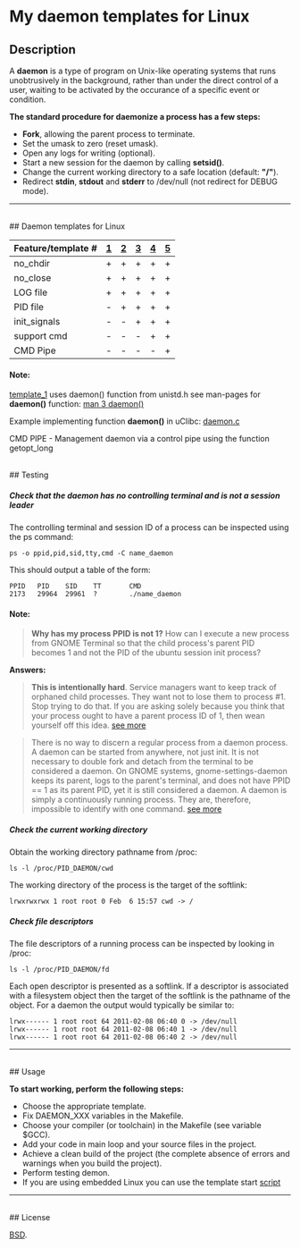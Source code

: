 # My daemon templates for Linux


## Description

A **daemon** is a type of program on Unix-like operating systems that runs unobtrusively in the background, 
rather than under the direct control of a user, waiting to be activated by the occurance of a specific event or condition.


**The standard procedure for daemonize a process has a few steps:**

  * **Fork**, allowing the parent process to terminate.
  * Set the umask to zero (reset umask).
  * Open any logs for writing (optional).
  * Start a new session for the daemon by calling **setsid()**.
  * Change the current working directory to a safe location (default: **"/"**).
  * Redirect **stdin**, **stdout** and **stderr** to /dev/null (not redirect for DEBUG mode).


***
<br/>
## Daemon templates for Linux


|Feature/template #| [1](./template_1/) | [2](./template_2/) | [3](./template_3/) | [4](./template_4/) | [5](./template_5/) |
|------------------|--------------------|--------------------|--------------------|--------------------|--------------------|
|no_chdir          |         +          |          +         |          +         |          +         |         +          |
|no_close          |         +          |          +         |          +         |          +         |         +          |
|LOG file          |         +          |          +         |          +         |          +         |         +          |
|PID file          |         -          |          +         |          +         |          +         |         +          |
|init_signals      |         -          |          -         |          +         |          +         |         +          |
|support cmd       |         -          |          -         |          -         |          +         |         +          |
|CMD Pipe          |         -          |          -         |          -         |          -         |         +          |



#### Note:

[template_1](./template_1/) uses  daemon() function from unistd.h see man-pages for **daemon()** function: [man 3 daemon()](http://man7.org/linux/man-pages/man3/daemon.3.html)

Example implementing function **daemon()** in uClibc: [daemon.c](http://git.uclibc.org/uClibc/tree/libc/unistd/daemon.c)

CMD PIPE - Management daemon via a control pipe using the function getopt_long





<br/>
## Testing


##### Check that the daemon has no controlling terminal and is not a session leader

The controlling terminal and session ID of a process can be inspected using the ps command:

```console
ps -o ppid,pid,sid,tty,cmd -C name_daemon
```


This should output a table of the form:

```console
PPID   PID    SID    TT       CMD
2173   29964  29961  ?        ./name_daemon
```


#### Note:


>**Why has my process PPID is not 1?**
How can I execute a new process from GNOME Terminal so that the child process's parent PID becomes 1 and not the PID of the ubuntu session init process?

**Answers:**

>**This is intentionally hard**. Service managers want to keep track of orphaned child processes.
They want not to lose them to process #1. Stop trying to do that.
If you are asking solely because you think that your process ought to have a parent process ID of 1,
then wean yourself off this idea.
[see more](http://unix.stackexchange.com/questions/194182/orphan-processs-parent-id-is-not-1-when-parent-process-executed-from-gnome-term)


>There is no way to discern a regular process from a daemon process.
A daemon can be started from anywhere, not just init.
It is not necessary to double fork and detach from the terminal to be considered a daemon.
On GNOME systems, gnome-settings-daemon keeps its parent, logs to the parent's terminal,
and does not have PPID == 1 as its parent PID, yet it is still considered a daemon.
A daemon is simply a continuously running process.
They are, therefore, impossible to identify with one command.
[see more](http://unix.stackexchange.com/questions/159964/how-to-check-whether-a-process-is-daemon-or-not)



##### Check the current working directory

Obtain the working directory pathname from /proc:

```console
ls -l /proc/PID_DAEMON/cwd
```


The working directory of the process is the target of the softlink:

```console
lrwxrwxrwx 1 root root 0 Feb  6 15:57 cwd -> /
```



#####  Check file descriptors

The file descriptors of a running process can be inspected by looking in /proc:

```console
ls -l /proc/PID_DAEMON/fd
```


Each open descriptor is presented as a softlink. 
If a descriptor is associated with a filesystem object then the target of the softlink is the pathname of the object. 
For a daemon the output would typically be similar to:

```console
lrwx------ 1 root root 64 2011-02-08 06:40 0 -> /dev/null
lrwx------ 1 root root 64 2011-02-08 06:40 1 -> /dev/null
lrwx------ 1 root root 64 2011-02-08 06:40 2 -> /dev/null
```



***
<br/>
## Usage

**To start working, perform the following steps:**

* Choose the appropriate template.
* Fix DAEMON_XXX variables in the Makefile.
* Choose your compiler (or toolchain) in the Makefile (see variable $GCC).
* Add your code in main loop and your source files in the project.
* Achieve a clean build of the project (the complete absence of errors and warnings when you build the project).
* Perform testing demon.
* If you are using embedded Linux you can use the template start [script](./scripts/)



***
<br/>
## License

[BSD](./LICENSE).
